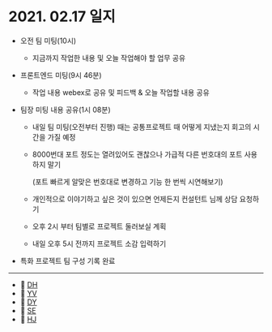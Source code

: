 # 2021. 02.17 일지

- 오전 팀 미팅(10시)

  - 지금까지  작업한 내용 및 오늘 작업해야 할 업무 공유

- 프론트엔드 미팅(9시 46분)

  - 작업 내용 webex로 공유 및 피드백 & 오늘 작업할 내용 공유

- 팀장 미팅 내용 공유(1시 08분)

  - 내일 팀 미팅(오전부터 진행) 때는 공통프로젝트 때 어떻게 지냈는지 회고의 시간을 가질 예정

  - 8000번대 포트 정도는 열려있어도 괜찮으나 가급적 다른 번호대의 포트 사용하지 말기

    (포트 빠르게 알맞은 번호대로 변경하고 기능 한 번씩 시연해보기)

  - 개인적으로 이야기하고 싶은 것이 있으면 언제든지 컨설턴트 님께 상담 요청하기

  - 오후 2시 부터 팀별로 프로젝트 둘러보실 계획

  - 내일 오후 5시 전까지 프로젝트 소감 입력하기

- 특화 프로젝트 팀 구성 기록 완료


-----

* 🍟 [DH](./DH/20210217.md)
* 🍔 [YV](./YV/20210217.md)
* 🌭 [DY](./DY/20210217.md)
* 🍳 [SE](./SE/20210217.md)
* 🧀 [HJ](./HJ/20210217.md)